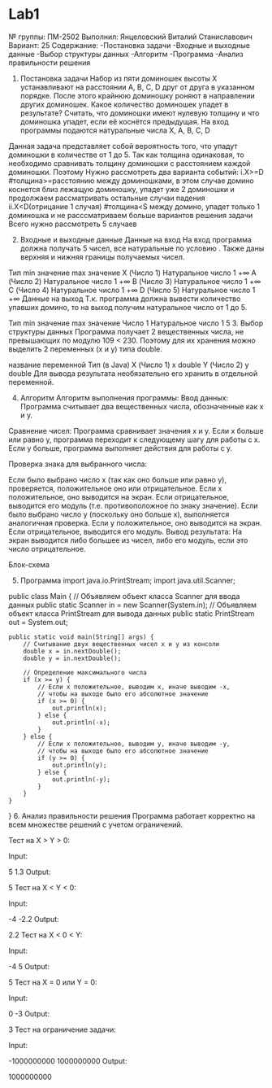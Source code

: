 # Lab1
№ группы: ПМ-2502
Выполнил: Янцеловский Виталий Станиславович
Вариант: 25
Cодержание:
-Постановка задачи
-Входные и выходные данные
-Выбор структуры данных
-Алгоритм
-Программа
-Анализ правильности решения
1. Постановка задачи
Набор из пяти доминошек высоты X устанавливают на расстоянии A, B,
C, D друг от друга в указанном порядке. После этого крайнюю доминошку
роняют в направлении других доминошек. Какое количество доминошек
упадет в результате? Считать, что доминошки имеют нулевую толщину и
что доминошка упадет, если её коснётся предыдущая. На вход программы
подаются натуральные числа X, A, B, C, D

Данная задача представляет собой вероятность того, что упадут доминошки в количестве от 1 до 5.
Так как толщина одинаковая, то необходимо сравнивать толщину доминошки с расстоянием каждой доминошки.
Поэтому Нужно рассмотреть два варианта событий:
i.X>=D #толщина>=расстоянию между доминошками, в этом случае домино коснется близ лежащую доминошку, упадет уже 2 доминошки и продолжаем рассматривать остальные случаи падения
ii.X<D(отрицание 1 случая) #толщина<S между домино, упадет только 1 доминошка и не расссматриваем больше вариантов решения задачи
Всего нужно рассмотреть 5 случаев

2. Входные и выходные данные
Данные на вход
На вход программа должна получать 5 чисел, все натуральные по условию . Также даны верхняя и нижняя границы получаемых чисел.

Тип	min значение	max значение
X (Число 1)	Натуральное число	1	+∞
A (Число 2)	Натуральное число	1	+∞
B (Число 3)	Натуральное число	1	+∞
C (Число 4)	Натуральное число	1	+∞
D (Число 5)	Натуральное число	1	+∞
Данные на выход
Т.к. программа должна вывести количество упавших домино, то на выход получим натуральное число от 1 до 5.

Тип	min значение	max значение
Число 1	Натуральное число	1	5
3. Выбор структуры данных
Программа получает 2 вещественных числа, не превышающих по модулю 109 < 230. Поэтому для их хранения можно выделить 2 переменных (x и y) типа double.

название переменной	Тип (в Java)
X (Число 1)	x	double
Y (Число 2)	y	double
Для вывода результата необязательно его хранить в отдельной переменной.

4. Алгоритм
Алгоритм выполнения программы:
Ввод данных:
Программа считывает два вещественных числа, обозначенные как x и y.

Сравнение чисел:
Программа сравнивает значения x и y. Если x больше или равно y, программа переходит к следующему шагу для работы с x. Если y больше, программа выполняет действия для работы с y.

Проверка знака для выбранного числа:

Если было выбрано число x (так как оно больше или равно y), проверяется, положительное оно или отрицательное. Если x положительное, оно выводится на экран. Если отрицательное, выводится его модуль (т.е. противоположное по знаку значение).
Если было выбрано число y (поскольку оно больше x), выполняется аналогичная проверка. Если y положительное, оно выводится на экран. Если отрицательное, выводится его модуль.
Вывод результата:
На экран выводится либо большее из чисел, либо его модуль, если это число отрицательное.

Блок-схема

5. Программа
import java.io.PrintStream;
import java.util.Scanner;

public class Main {
    // Объявляем объект класса Scanner для ввода данных
    public static Scanner in = new Scanner(System.in);
    // Объявляем объект класса PrintStream для вывода данных
    public static PrintStream out = System.out;

    public static void main(String[] args) {
        // Считывание двух вещественных чисел x и y из консоли
        double x = in.nextDouble();
        double y = in.nextDouble();

        // Определение максимального числа
        if (x >= y) {
            // Если x положительное, выводим x, иначе выводим -x,
            // чтобы на выходе было его абсолютное значение
            if (x >= 0) {
                out.println(x);
            } else {
                out.println(-x);
            }
        } else {
            // Если x положительное, выводим y, иначе выводим -y,
            // чтобы на выходе было его абсолютное значение
            if (y >= 0) {
                out.println(y);
            } else {
                out.println(-y);
            }
        }
    }
}
6. Анализ правильности решения
Программа работает корректно на всем множестве решений с учетом ограничений.

Тест на X > Y > 0:

Input:

5 1.3
Output:

5
Тест на X < Y < 0:

Input:

-4 -2.2
Output:

2.2
Тест на X < 0 < Y:

Input:

-4 5
Output:

5
Тест на X = 0 или Y = 0:

Input:

0 -3
Output:

3
Тест на ограничение задачи:

Input:

-1000000000 1000000000
Output:

1000000000
